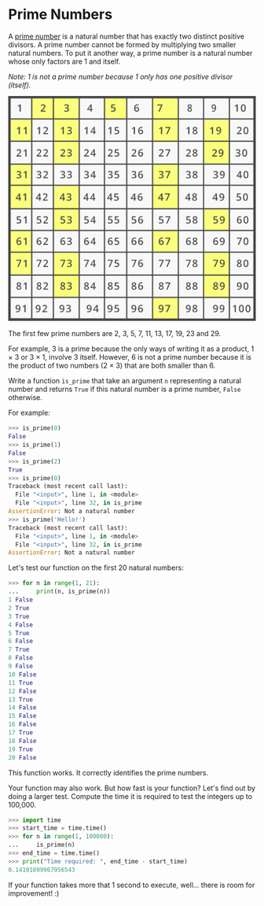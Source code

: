 # Prime Numbers

A [prime number](https://en.wikipedia.org/wiki/Prime_number) is a natural number that has exactly two distinct positive divisors. A prime number cannot be formed by multiplying two smaller natural numbers. To put it another way, a prime number is a natural number whose only factors are 1 and itself.

_Note: 1 is not a prime number because 1 only has one positive divisor (itself)._

![Prime Numbers](prime_numbers.png)

The first few prime numbers are 2, 3, 5, 7, 11, 13, 17, 19, 23 and 29.

For example, 3 is a prime because the only ways of writing it as a product, 1 × 3 or 3 × 1, involve 3 itself. However, 6 is not a prime number because it is the product of two numbers (2 × 3) that are both smaller than 6.

Write a function `is_prime` that take an argument `n` representing a natural number and returns `True` if this natural number is a prime number, `False` otherwise.

For example:

```python
>>> is_prime(0)
False
>>> is_prime(1)
False
>>> is_prime(2)
True
>>> is_prime(0)
Traceback (most recent call last):
  File "<input>", line 1, in <module>
  File "<input>", line 32, in is_prime
AssertionError: Not a natural number
>>> is_prime('Hello!')
Traceback (most recent call last):
  File "<input>", line 1, in <module>
  File "<input>", line 32, in is_prime
AssertionError: Not a natural number
```

Let's test our function on the first 20 natural numbers:

```python
>>> for n in range(1, 21):
...     print(n, is_prime(n))
1 False
2 True
3 True
4 False
5 True
6 False
7 True
8 False
9 False
10 False
11 True
12 False
13 True
14 False
15 False
16 False
17 True
18 False
19 True
20 False
```

This function works. It correctly identifies the prime numbers.

Your function may also work. But how fast is your function? Let's find out by doing a larger test. Compute the time it is required to test the integers up to 100,000.

```python
>>> import time
>>> start_time = time.time()
>>> for n in range(1, 100000):
...     is_prime(n)
>>> end_time = time.time()
>>> print("Time required: ", end_time - start_time)
0.14101099967956543
```

If your function takes more that 1 second to execute, well... there is room for improvement! :)
